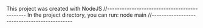 This project was created with NodeJS
//---------------------------------------------
In the project directory, you can run:
    node main
//---------------------------------------------